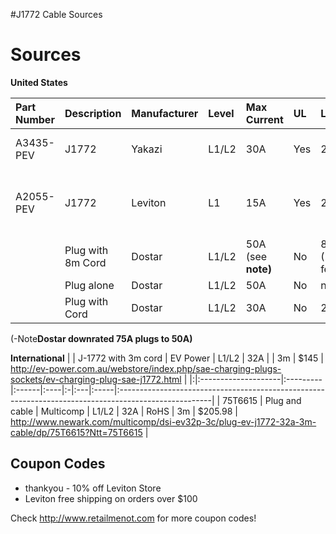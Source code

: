#J1772 Cable Sources

# Sources #

**United States**

| Part Number | Description | Manufacturer | Level | Max Current | UL | Length | Price | Link |
|:------------|:------------|:-------------|:------|:------------|:---|:-------|:------|:-----|
| A3435-PEV | J1772 | Yakazi | L1/L2 | 30A | Yes | 20' | $173.36 + free shipping | http://store.leviton.com/Electric-Vehicle-Charge-Connector-A2034-PEV/dp/B00FH7EVN8 |
| A2055-PEV | J1772 | Leviton | L1 | 15A | Yes | 25' | $99.00 | http://www.amazon.com/Leviton-A2055-PEV-120-Volt-Electric-Connector/dp/B00CJWSV0S/ref=sr_1_1?ie=UTF8&qid=1397444500&sr=8-1&keywords=j1772 ||**|**|  | Plug with 8m Cord | Dostar | L1/L2 | 32A | No | 8m (25 feet) | $149 + ~$40 shipping | http://www.emotorwerks.com/products/online-store/product/show/38-j1772-plug-32a-wire-8-meters |
|  | Plug with 8m Cord | Dostar | L1/L2 | 50A (see **note)**| No | 8m (25 feet) | $219 + ~$40 shipping | http://www.emotorwerks.com/products/online-store/product/show/38-j1772-plug-32a-wire-8-meters |
|  | Plug alone | Dostar | L1/L2 | 50A | No | none | $110 | http://www.tucsonev.com/index.html |
|  | Plug with Cord | Dostar | L1/L2 | 30A | No | 20' | $140 | http://www.tucsonev.com/index.html |

(-Note**Dostar downrated 75A plugs to 50A)**

**International**
| | J-1772 with 3m cord | EV Power | L1/L2 | 32A |  | 3m | $145 | http://ev-power.com.au/webstore/index.php/sae-charging-plugs-sockets/ev-charging-plug-sae-j1772.html |
|:|:--------------------|:---------|:------|:----|:-|:---|:-----|:-----------------------------------------------------------------------------------------------------|
| 75T6615 |  Plug and cable | Multicomp | L1/L2 | 32A | RoHS | 3m | $205.98 | http://www.newark.com/multicomp/dsi-ev32p-3c/plug-ev-j1772-32a-3m-cable/dp/75T6615?Ntt=75T6615 |

## Coupon Codes ##
  * thankyou - 10% off Leviton Store
  * Leviton free shipping on orders over $100

Check http://www.retailmenot.com for more coupon codes!